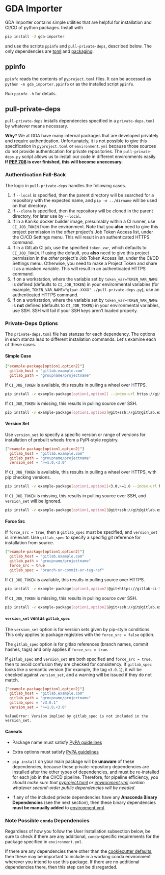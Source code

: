 # GDA Importer

GDA Importer contains simple utilities that are helpful for installation and CI/CD of python packages.  Install with 

```bash
pip install -U gda-importer
```

and use the scripts `ppinfo` and `pull-private-deps`, described below.
The only dependencies are [toml](https://pypi.org/project/toml/) and [packaging](https://pypi.org/project/packaging/).

## ppinfo

`ppinfo` reads the contents of `pyproject.toml` files. It can be accessed as `python -m gda_importer.ppinfo` or as the installed script `ppinfo`.

Run `ppinfo -h` for details.

## pull-private-deps

`pull-private-deps` installs dependencies specified in a `private-deps.toml` by whatever means necessary.

**Why**?  We at GDA have many internal packages that are developed privately and require authentication. Unfortunately, it is not possible to give this specification in `pyproject.toml` or `environment.yml` because those sources do not provide authentication for private repositories. The `pull-private-deps.py` script allows us to install our code in different environments easily. **If [PEP 708](https://peps.python.org/pep-0708/#alternate-locations-metadata) is ever finished, this will become uneccesary.**

### Authentication Fall-Back

The logic in `pull-private-deps` handles the following cases.

1. If `--local` is specified, then the parent directory will be searched for a repository with the expected name, and `pip -e ../dirname` will be used on that directory.
2. If `--clone` is specified, then the repository will be cloned in the parent directory, for later use by `--local`.
3. If in a Kaniko docker builder image, presumably within a CI runner, use `CI_JOB_TOKEN` from the environment. Note that you **also** need to give this project permission in the *other* project's Job Token Access list, under the CI/CD Settings menu. This will result in an authenticated HTTPS command.
4. If in a GitLab CI job, use the specified `token_var`, which defaults to `CI_JOB_TOKEN`. If using the default, you **also** need to give this project permission in the *other* project's Job Token Access list, under the CI/CD Settings menu.  Otherwise, you need to make a Project Token and share it as a masked variable. This will result in an authenticated HTTPS command.
5. If on a workstation, where the variable set by `token_var=TOKEN_VAR_NAME` is defined (defaults to `CI_JOB_TOKEN`) in your environmental variables (for example, `TOKEN_VAR_NAME="glpat-XXXX" ./pull-private-deps.py`), use an authenticated HTTPS command.
6. If on a workstation, where the variable set by `token_var=TOKEN_VAR_NAME` is **not** defined (defaults to `CI_JOB_TOKEN`) in your environmental variables, use SSH.  SSH will fail if your SSH keys aren't loaded properly.

### Private-Deps Options

The `private-deps.toml` file has stanzas for each dependency.
The options in each stanza lead to different installation commands.
Let's examine each of these cases.

#### Simple Case

```toml
["example-package[option1,option2]"]
  gitlab_host = "gitlab.example.com"
  gitlab_path = "groupname/projectname"
```

If `CI_JOB_TOKEN` is available, this results in pulling a wheel over HTTPS.

```bash
pip install -v example-package[option1,option2] --index-url https://gitlab-ci-token:$CI_JOB_TOKEN@gitlab.example.com/api/v4/projects/groupname%2Fprojectname/packages/pypi/simple
```

If `CI_JOB_TOKEN` is missing, this results in pulling source over SSH.

```bash
pip install -v example-package[option1,option2]@git+ssh://git@gitlab.example.com/groupname/projectname.git
```

#### Version Set

Use `version_set` to specify a specific version or range of versions for installation of prebuilt wheels from a PyPI-style registry.

```toml
["example-package[option1,option2]"]
  gitlab_host = "gitlab.example.com"
  gitlab_path = "groupname/projectname"
  version_set = ">=1.0,<3.0"
```

If `CI_JOB_TOKEN` is available, this results in pulling a wheel over HTTPS, with pip checking versions.

```bash
pip install -v example-package[option1,option2]<3.0,>=1.0 --index-url https://gitlab-ci-token:$CI_JOB_TOKEN@gitlab.example.com/api/v4/projects/groupname%2Fprojectname/packages/pypi/simple
```

If `CI_JOB_TOKEN` is missing, this results in pulling source over SSH, and `version_set` will be ignored.

```bash
pip install -v example-package[option1,option2]@git+ssh://git@gitlab.example.com/groupname/projectname.git
```

#### Force Src

If `force_src = true`, then a `gitlab_spec` must be specified, and `version_set` is irrelevant.
Use `gitlab_spec` to specify a specifig git reference for installation from source.

```toml
["example-package[option1,option2]"]
  gitlab_host = "gitlab.example.com"
  gitlab_path = "groupname/projectname"
  force_src = true
  gitlab_spec = "branch-or-commit-or-tag-ref"
```

If `CI_JOB_TOKEN` is available, this results in pulling source over HTTPS.

```bash
pip install -v example-package[option1,option2]@git+https://gitlab-ci-token:$CI_JOB_TOKEN@gitlab.example.com/groupname/projectname.git@branch-or-commit-or-tag-ref
```

If `CI_JOB_TOKEN` is missing, this results in pulling source over SSH.

```bash
pip install -v example-package[option1,option2]@git+ssh://git@gitlab.example.com/groupname/projectname.git@branch-or-commit-or-tag-ref
```

#### `version_set` versus `gitlab_spec`

The `version_set` option is for version sets given by pip-style conditions.  This only applies to package registries with the `force_src = false` option.

The `gitlab_spec` option is for gitlab references (branch names, commit hashes, tags) and only applies if `force_src = true`.

If `gitlab_spec` and `version_set` are both specified and `force_src = true`, then to avoid confusion they are checked for consistency. If `gitlab_spec` looks like a semantic version (for example, the tag `v3.0.1`), it will be checked against `version_set`, and a warning will be issued if they do not match.

```toml
["example-package[option1,option2]"]
  gitlab_host = "gitlab.example.com"
  gitlab_path = "groupname/projectname"
  gitlab_spec = "v3.0.1"
  version_set = ">=1.0,<3.0"
```

`ValueError: Version implied by gitlab_spec is not included in the version_set.`

#### Caveats

- Package name must satisfy  [PyPA guidelines](https://packaging.python.org/en/latest/specifications/dependency-specifiers/#names)
- Extra options must satisfy [PyPA guidelines](https://packaging.python.org/en/latest/specifications/dependency-specifiers/#extras)

- `pip install` on your main package will be **unaware** of these dependencies, because these private-repository dependencies are installed after the other types of dependencies, and must be re-installed for each job in the CI/CD pipeline.
Therefore, for pipeline efficiency, *you should make sure that [pyproject.toml](pyproject.toml) or [environment.yml](environment.yml) contain whatever second-order public dependencies will be needed.*

- If any of the included private dependencies have any **Anaconda Binary Dependencies** (see the next section), then these binary dependencies **must be manually added** to [environment.yml](environment.yml).

### Note Possible `conda` Dependencies

Regardless of how you follow the User Installation subsection below, be sure to check if there are any additional, `conda`-specific requirements for the package specified in `environment.yml`.

If there are any dependencies there other than the [cookiecutter defaults](https://gitlab.geomdata.com/geomdata/gda-cookiecutter/-/blob/master/environment.yml?ref_type=heads), then these may be important to include in a working conda environment wherever you intend to use this package. If there are no additional dependencies there, then this step can be disregarded.
